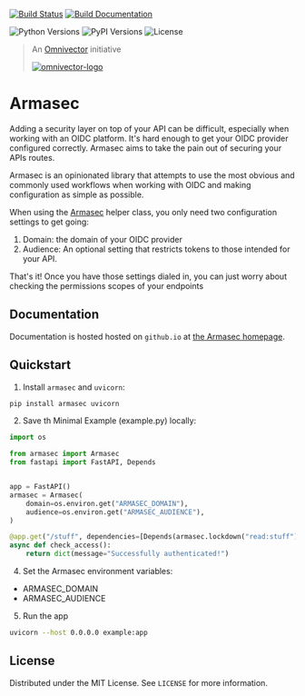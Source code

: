 [![Build Status](https://github.com/omnivector-solutions/armasec/actions/workflows/test_on_push.yaml/badge.svg)](https://github.com/omnivector-solutions/armasec/actions/workflows/test_on_push.yaml)
[![Build Documentation](https://github.com/omnivector-solutions/armasec/actions/workflows/build_docs.yaml/badge.svg)](https://github.com/omnivector-solutions/armasec/actions/workflows/build_docs.yaml)


![Python Versions](https://img.shields.io/pypi/pyversions/armasec?label=python-versions&logo=python&style=plastic)
![PyPI Versions](https://img.shields.io/pypi/v/armasec?label=pypi-version&logo=python&style=plastic)
![License](https://img.shields.io/pypi/l/armasec?style=plastic)


> An [Omnivector](https://www.omnivector.io/) initiative
>
> [![omnivector-logo](https://omnivector-public-assets.s3.us-west-2.amazonaws.com/branding/omnivector-logo-text-black-horz.png)](https://www.omnivector.io/)



# Armasec

Adding a security layer on top of your API can be difficult, especially when working with an OIDC
platform. It's hard enough to get your OIDC provider configured correctly. Armasec aims to take the
pain out of securing your APIs routes.

Armasec is an opinionated library that attempts to use the most obvious and commonly used workflows
when working with OIDC and making configuration as simple as possible.

When using the
[Armasec](https://github.com/omnivector-solutions/armasec/blob/main/armasec/armasec.py) helper
class, you only need two configuration settings to get going:

1. Domain: the domain of your OIDC provider
2. Audience: An optional setting that restricts tokens to those intended for your API.

That's it! Once you have those settings dialed in, you can just worry about checking the permissions
scopes of your endpoints


## Documentation

Documentation is hosted hosted on `github.io` at
[the Armasec homepage](https://omnivector-solutions.github.io/armasec/).


## Quickstart

1. Install `armasec` and `uvicorn`:

```bash
pip install armasec uvicorn
```


2. Save th Minimal Example (example.py) locally:

```python
import os

from armasec import Armasec
from fastapi import FastAPI, Depends


app = FastAPI()
armasec = Armasec(
    domain=os.environ.get("ARMASEC_DOMAIN"),
    audience=os.environ.get("ARMASEC_AUDIENCE"),
)

@app.get("/stuff", dependencies=[Depends(armasec.lockdown("read:stuff"))])
async def check_access():
    return dict(message="Successfully authenticated!")
```


4. Set the Armasec environment variables:

* ARMASEC_DOMAIN
* ARMASEC_AUDIENCE


5. Run the app

```bash
uvicorn --host 0.0.0.0 example:app
```


## License

Distributed under the MIT License. See `LICENSE` for more information.
